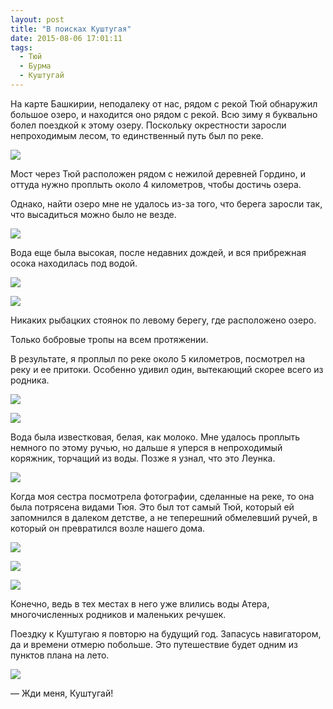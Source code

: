 ```yaml
---
layout: post
title: "В поисках Куштугая"
date: 2015-08-06 17:01:11
tags:
  - Тюй
  - Бурма
  - Куштугай
---
```

На карте Башкирии, неподалеку от нас, рядом с рекой Тюй обнаружил
большое озеро, и находится оно рядом с рекой. Всю зиму я буквально болел
поездкой к этому озеру. Поскольку окрестности заросли непроходимым
лесом, то единственный путь был по реке.

![](https://img-fotki.yandex.ru/get/6614/13906080.55/0_a23a8_41b8056e_XXL.jpg)

Мост через Тюй расположен рядом с нежилой деревней Гордино, и оттуда
нужно проплыть около 4 километров, чтобы достичь озера.

Однако, найти озеро мне не удалось из-за того, что берега заросли так,
что высадиться можно было не везде.

![](https://img-fotki.yandex.ru/get/9321/13906080.55/0_a23ab_a119fead_XXL.jpg)

Вода еще была высокая, после недавних дождей, и вся прибрежная осока
находилась под водой.

![](https://img-fotki.yandex.ru/get/15492/13906080.55/0_a23ad_e761c6ba_XXL.jpg)

![](https://img-fotki.yandex.ru/get/4403/13906080.55/0_a23ae_8745301b_XXL.jpg)

Никаких рыбацких стоянок по левому берегу, где расположено озеро.

Только бобровые тропы на всем протяжении.

В результате, я проплыл по реке около 5 километров, посмотрел на реку и
ее притоки. Особенно удивил один, вытекающий скорее всего из родника.

![](https://img-fotki.yandex.ru/get/4800/13906080.55/0_a23af_bfd904fe_XXL.jpg)

![](https://img-fotki.yandex.ru/get/15520/13906080.55/0_a23b1_5445449a_XXL.jpg)

Вода была известковая, белая, как молоко. Мне удалось проплыть немного
по этому ручью, но дальше я уперся в непроходимый коряжник, торчащий из
воды. Позже я узнал, что это Леунка.

![](https://img-fotki.yandex.ru/get/15557/13906080.55/0_a23b2_60d3c0d3_XXL.jpg)

Когда моя сестра посмотрела фотографии, сделанные на реке, то она была
потрясена видами Тюя. Это был тот самый Тюй, который ей запомнился в
далеком детстве, а не теперешний обмелевший ручей, в который он
превратился возле нашего дома.

![](https://img-fotki.yandex.ru/get/9318/13906080.55/0_a23b3_ac6179cf_XXL.jpg)

![](https://img-fotki.yandex.ru/get/3409/13906080.55/0_a23b5_f0cc39ad_XXL.jpg)

![](https://img-fotki.yandex.ru/get/15576/13906080.55/0_a23b7_e6454db5_XXL.jpg)

Конечно, ведь в тех местах в него уже влились воды Атера, многочисленных
родников и маленьких речушек.

Поездку к Куштугаю я повторю на будущий год. Запасусь навигатором, да и
времени отмерю побольше. Это путешествие будет одним из пунктов плана на
лето.

![](https://img-fotki.yandex.ru/get/6813/13906080.55/0_a23b8_705b43be_XXL.jpg)

 — Жди меня, Куштугай!
